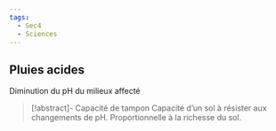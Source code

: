 ```yaml
---
tags:
  - Sec4
  - Sciences
---
```


## Pluies acides

Diminution du pH du milieux affecté

> [!abstract]- Capacité de tampon
> Capacité d’un sol à résister aux changements de pH.
> Proportionnelle à la richesse du sol.